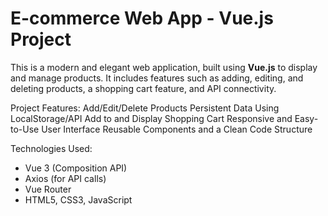 # E-commerce Web App - Vue.js Project
This is a modern and elegant web application, built using **Vue.js** to display and manage products. It includes features such as adding, editing, and deleting products, a shopping cart feature, and API connectivity.

Project Features:
Add/Edit/Delete Products
Persistent Data Using LocalStorage/API
Add to and Display Shopping Cart
Responsive and Easy-to-Use User Interface
Reusable Components and a Clean Code Structure

Technologies Used:
- Vue 3 (Composition API)
- Axios (for API calls)
- Vue Router
- HTML5, CSS3, JavaScript
